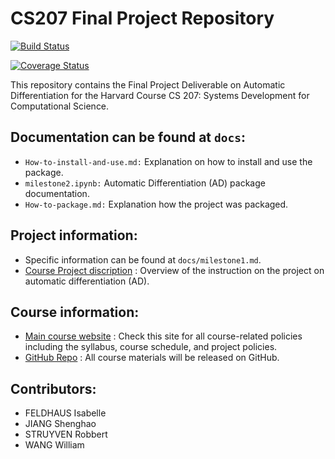 # CS207 Final Project Repository
[![Build Status](https://travis-ci.com/cs207-f18-WIRS/cs207-FinalProject.svg?branch=master)](https://travis-ci.com/cs207-f18-WIRS/cs207-FinalProject)

[![Coverage Status](https://coveralls.io/repos/github/cs207-f18-WIRS/cs207-FinalProject/badge.svg?branch=master)](https://coveralls.io/github/cs207-f18-WIRS/cs207-FinalProject?branch=master)


This repository contains the Final Project Deliverable on Automatic Differentiation for the Harvard Course CS 207: Systems Development for Computational Science.

## Documentation can be found at ```docs```:
  - ```How-to-install-and-use.md:``` Explanation on how to install and use the package.
  - ```milestone2.ipynb:``` Automatic Differentiation (AD) package documentation.
  - ```How-to-package.md:``` Explanation how the project was packaged.

## Project information:
  - Specific information can be found at `docs/milestone1.md`.
  - [Course Project discription](https://iacs-cs-207.github.io/cs207-F18/project.html) : Overview of the instruction on the project on automatic differentiation (AD).

## Course information:
  - [Main course website](https://iacs-cs-207.github.io/cs207-F18/) : Check this site for all course-related policies including the syllabus, course schedule, and project policies.
  - [GitHub Repo](https://github.com/IACS-CS-207/cs207-F18) : All course materials will be released on GitHub.

## Contributors:
  - FELDHAUS Isabelle 
  - JIANG Shenghao 
  - STRUYVEN Robbert
  - WANG William
